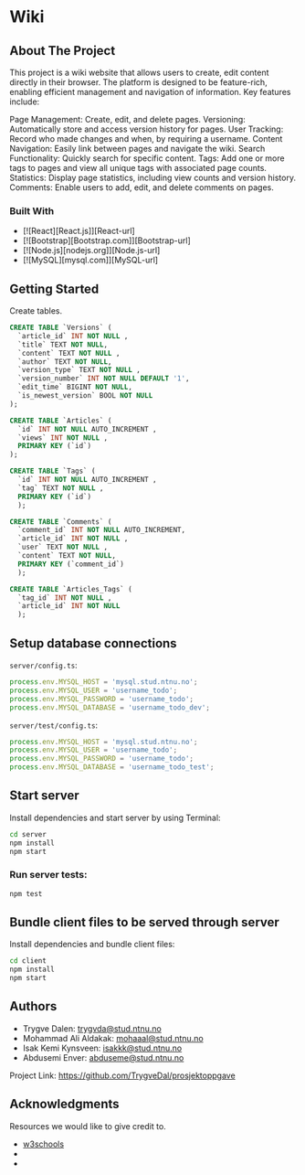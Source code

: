 # Wiki

<!-- ABOUT THE PROJECT -->

## About The Project

This project is a wiki website that allows users to create, edit content directly in their browser.
The platform is designed to be feature-rich, enabling efficient management and navigation of
information. Key features include:

Page Management: Create, edit, and delete pages. Versioning: Automatically store and access version
history for pages. User Tracking: Record who made changes and when, by requiring a username. Content
Navigation: Easily link between pages and navigate the wiki. Search Functionality: Quickly search
for specific content. Tags: Add one or more tags to pages and view all unique tags with associated
page counts. Statistics: Display page statistics, including view counts and version history.
Comments: Enable users to add, edit, and delete comments on pages.

### Built With

- [![React][React.js]][React-url]
- [![Bootstrap][Bootstrap.com]][Bootstrap-url]
- [![Node.js][nodejs.org]][Node.js-url]
- [![MySQL][mysql.com]][MySQL-url]

## Getting Started

Create tables.

```sql
CREATE TABLE `Versions` (
  `article_id` INT NOT NULL ,
  `title` TEXT NOT NULL,
  `content` TEXT NOT NULL ,
  `author` TEXT NOT NULL,
  `version_type` TEXT NOT NULL ,
  `version_number` INT NOT NULL DEFAULT '1',
  `edit_time` BIGINT NOT NULL,
  `is_newest_version` BOOL NOT NULL
);

CREATE TABLE `Articles` (
  `id` INT NOT NULL AUTO_INCREMENT ,
  `views` INT NOT NULL ,
  PRIMARY KEY (`id`)
);

CREATE TABLE `Tags` (
  `id` INT NOT NULL AUTO_INCREMENT ,
  `tag` TEXT NOT NULL ,
  PRIMARY KEY (`id`)
  );

CREATE TABLE `Comments` (
  `comment_id` INT NOT NULL AUTO_INCREMENT,
  `article_id` INT NOT NULL ,
  `user` TEXT NOT NULL ,
  `content` TEXT NOT NULL,
  PRIMARY KEY (`comment_id`)
  );

CREATE TABLE `Articles_Tags` (
  `tag_id` INT NOT NULL ,
  `article_id` INT NOT NULL
  );
```

## Setup database connections

`server/config.ts`:

```ts
process.env.MYSQL_HOST = 'mysql.stud.ntnu.no';
process.env.MYSQL_USER = 'username_todo';
process.env.MYSQL_PASSWORD = 'username_todo';
process.env.MYSQL_DATABASE = 'username_todo_dev';
```

`server/test/config.ts`:

```ts
process.env.MYSQL_HOST = 'mysql.stud.ntnu.no';
process.env.MYSQL_USER = 'username_todo';
process.env.MYSQL_PASSWORD = 'username_todo';
process.env.MYSQL_DATABASE = 'username_todo_test';
```

## Start server

Install dependencies and start server by using Terminal:

```sh
cd server
npm install
npm start
```

### Run server tests:

```sh
npm test
```

## Bundle client files to be served through server

Install dependencies and bundle client files:

```sh
cd client
npm install
npm start
```

<!-- CONTACT -->

## Authors

- Trygve Dalen: trygvda@stud.ntnu.no
- Mohammad Ali Aldakak: mohaaal@stud.ntnu.no
- Isak Kemi Kynsveen: isakkk@stud.ntnu.no
- Abdusemi Enver: abduseme@stud.ntnu.no

Project Link: https://github.com/TrygveDal/prosjektoppgave

<!-- ACKNOWLEDGMENTS -->

## Acknowledgments

Resources we would like to give credit to.

- [w3schools](https://www.w3schools.com/js/default.asp)
-
-
